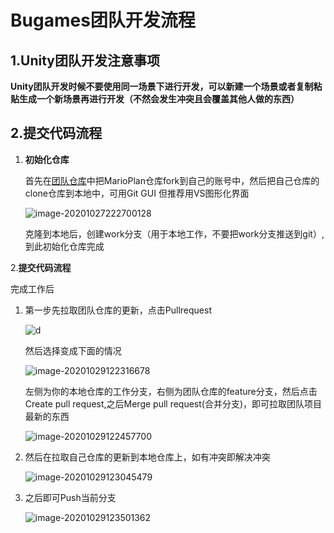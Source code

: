 

# Bugames团队开发流程

## 1.Unity团队开发注意事项

**Unity团队开发时候不要使用同一场景下进行开发，可以新建一个场景或者复制粘贴生成一个新场景再进行开发（不然会发生冲突且会覆盖其他人做的东西）**

## 2.提交代码流程

1. **初始化仓库**

   首先在[团队仓库](https://github.com/Bugames)中把MarioPlan仓库fork到自己的账号中，然后把自己仓库的clone仓库到本地中，可用Git GUI 但推荐用VS图形化界面

   ![image-20201027222700128](https://img2020.cnblogs.com/blog/1656870/202010/1656870-20201027222702281-1037472541.png)

   

   克隆到本地后，创建work分支（用于本地工作，不要把work分支推送到git）,到此初始化仓库完成



2.**提交代码流程**

完成工作后

1. 第一步先拉取团队仓库的更新，点击Pullrequest

   ![d](https://img2020.cnblogs.com/blog/1656870/202010/1656870-20201029122120648-256006428.png)

   然后选择变成下面的情况

   ![image-20201029122316678](https://img2020.cnblogs.com/blog/1656870/202010/1656870-20201029122317372-960714414.png)

   左侧为你的本地仓库的工作分支，右侧为团队仓库的feature分支，然后点击Create pull request,之后Merge pull request(合并分支)，即可拉取团队项目最新的东西

   ![image-20201029122457700](https://img2020.cnblogs.com/blog/1656870/202010/1656870-20201029122458374-229338231.png)

2. 然后在拉取自己仓库的更新到本地仓库上，如有冲突即解决冲突

   ![image-20201029123045479](https://img2020.cnblogs.com/blog/1656870/202010/1656870-20201029123046143-225577436.png)

3. 之后即可Push当前分支

   ![image-20201029123501362](https://img2020.cnblogs.com/blog/1656870/202010/1656870-20201029123501961-1612384988.png)

   

   

